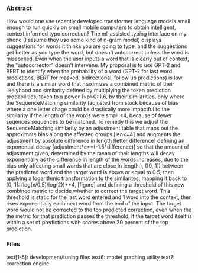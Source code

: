 ### Abstract
How would one use recently developed transformer language models small enough to run quickly on small mobile computers to obtain intelligent, context informed typo correction? The ml-assisted typing interface on my phone (I assume they use some kind of n-gram model) displays suggestions for words it thinks you are going to type, and the suggestions get better as you type the word, but doesn't autocorrect unless the word is misspelled. Even when the user inputs a word that is clearly out of context, the "autocorrector" doesn't intervene. My proposal is to use GPT-2 and BERT to identify when the probability of a word (GPT-2 for last word predictions, BERT for masked, bidirectional, follow up predictions) is low and there is a similar word that maximizes a combined metric of their likelyhood and similarity defined by multiplying the token prediction probabilities, taken to a power 1>p>0: 1.6, by their similarities, only where the SequenceMatching similarity (adjusted from stock because of bias where a one letter chage could be drastically more impactful to the similarity if the length of the words were small <4, because of fewer seqences sequences to be matched. To remedy this we adjust the SequenceMatching similarity by an adjustment table that maps out the approximate bias along the affected groups [len<=4] and augments the adjustment by absolute difference in length [letter difference] defining an exponential decay [adjustment\*e**(-1.5*difference)] so that the amount of adjustment given, determined by the mean of their lengths will decay exponentially as the difference in length of the words increases, due to the bias only affecting small words that are close in length.), ([0, 1]) between the predicted word and the target word is above or equal to 0.5, then applying a logarithmic transformation to the similarites, mapping it back to [0, 1]: (log(x/0.5)/log(2))**4, [figure] and defining a threshold of this new combined metric to decide whether to correct the target word. This threshold is static for the last word entered and 1 word into the context, then rises exponentially each next word from the end of the input. The target word would not be corrected to the top predicted correction, even when the the metric for that prediction passes the threshold, if the target word itself is within a set of predictions with scores above 20 percent of the top prediction.

### Files
text[1-5]: development/tuning files
text6:     model graphing utility
text7:     correction engine
